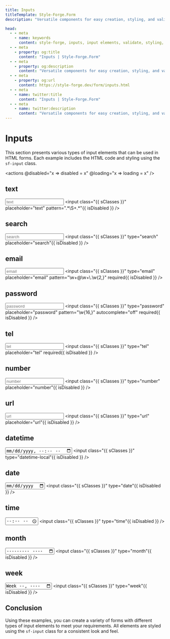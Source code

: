 ```yaml
---
title: Inputs
titleTemplate: Style-Forge.Form
description: "Versatile components for easy creation, styling, and validation of various input elements in web apps."

head:
  - - meta
    - name: keywords
      content: style-forge, inputs, input elements, validate, styling, web development, frontend, input styles, responsive
  - - meta
    - property: og:title
      content: "Inputs | Style-Forge.Form"
  - - meta
    - property: og:description
      content: "Versatile components for easy creation, styling, and validation of various input elements in web apps."
  - - meta
    - property: og:url
      content: https://style-forge.dev/form/inputs.html
  - - meta
    - name: twitter:title
      content: "Inputs | Style-Forge.Form"
  - - meta
    - name: twitter:description
      content: "Versatile components for easy creation, styling, and validation of various input elements in web apps."
---
```


# Inputs

This section presents various types of input elements that can be used in HTML forms. Each example includes the HTML code and styling using the `sf-input` class.

<actions @disabled="x => disabled = x" @loading="x => loading = x" />

## text

<input :class="sClasses" placeholder="text" pattern=".*\S+.*" :disabled="disabled" />

<highlight lang="html">
&lt;input class="{{ sClasses }}" placeholder="text" pattern=".*\S+.*"{{ isDisabled }} /&gt;
</highlight>

## search

<input :class="sClasses" type="search" placeholder="search" :disabled="disabled" />

<highlight lang="html">
&lt;input class="{{ sClasses }}" type="search" placeholder="search"{{ isDisabled }} /&gt;
</highlight>

## email

<input :class="sClasses" type="email" placeholder="email" pattern="\w+@\w+\.\w{2,}" required :disabled="disabled" />

<highlight lang="html">
&lt;input class="{{ sClasses }}" type="email" placeholder="email" pattern="\w+@\w+\.\w{2,}" required{{ isDisabled }} /&gt;
</highlight>

## password

<input :class="sClasses" type="password" placeholder="password" pattern="\w{16,}" autocomplete="off" required :disabled="disabled" />

<highlight lang="html">
&lt;input class="{{ sClasses }}" type="password" placeholder="password" pattern="\w{16,}" autocomplete="off" required{{ isDisabled }} /&gt;
</highlight>

## tel

<input :class="sClasses" type="tel" placeholder="tel" required :disabled="disabled" />

<highlight lang="html">
&lt;input class="{{ sClasses }}" type="tel" placeholder="tel" required{{ isDisabled }} /&gt;
</highlight>

## number

<input :class="sClasses" type="number" placeholder="number" :disabled="disabled" />

<highlight lang="html">
&lt;input class="{{ sClasses }}" type="number" placeholder="number"{{ isDisabled }} /&gt;
</highlight>

## url

<input :class="sClasses" type="url" placeholder="url" :disabled="disabled" />

<highlight lang="html">
&lt;input class="{{ sClasses }}" type="url" placeholder="url"{{ isDisabled }} /&gt;
</highlight>

## datetime

<input :class="sClasses" type="datetime-local" :disabled="disabled" />

<highlight lang="html">
&lt;input class="{{ sClasses }}" type="datetime-local"{{ isDisabled }} /&gt;
</highlight>

## date

<input :class="sClasses" type="date" :disabled="disabled" />

<highlight lang="html">
&lt;input class="{{ sClasses }}" type="date"{{ isDisabled }} /&gt;
</highlight>

## time

<input :class="sClasses" type="time" :disabled="disabled" />

<highlight lang="html">
&lt;input class="{{ sClasses }}" type="time"{{ isDisabled }} /&gt;
</highlight>

## month

<input :class="sClasses" type="month" :disabled="disabled" />

<highlight lang="html">
&lt;input class="{{ sClasses }}" type="month"{{ isDisabled }} /&gt;
</highlight>

## week

<input :class="sClasses" type="week" :disabled="disabled" />

<highlight lang="html">
&lt;input class="{{ sClasses }}" type="week"{{ isDisabled }} /&gt;
</highlight>

## Conclusion

Using these examples, you can create a variety of forms with different types of input elements to meet your requirements. All elements are styled using the `sf-input` class for a consistent look and feel.

<script setup>
import { ref, computed } from 'vue';

import 'style-forge.form/src/var.css';

import 'style-forge.form/src/loading.css';
import 'style-forge.form/src/checkbox-radio.css';

import 'style-forge.form/src/input.css';

const loading = ref(false);
const disabled = ref(false);

const isLoading = computed(() => loading.value ? 'sf-loading' : null);
const isDisabled = computed(() => disabled.value ? ' disabled' : null);

const sClasses = computed(() => {
  return ['sf-input', isLoading.value].filter(x => x).join(' ')
});
</script>
